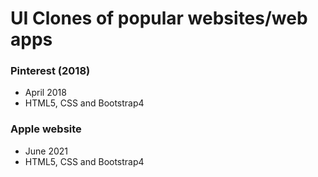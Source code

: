 # UI Clones of popular websites/web apps

### Pinterest (2018)

- April 2018
- HTML5, CSS and Bootstrap4

### Apple website

- June 2021
- HTML5, CSS and Bootstrap4
